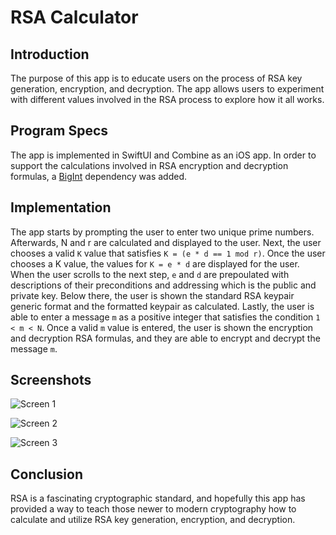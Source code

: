 #  RSA Calculator


## Introduction
The purpose of this app is to educate users on the process of RSA key generation, encryption, and decryption. The app allows users to experiment with different values involved in the RSA process to explore how it all works.


## Program Specs
The app is implemented in SwiftUI and Combine as an iOS app. In order to support the calculations involved in RSA encryption and decryption formulas, a 
[BigInt](https://github.com/attaswift/BigInt) dependency was added.


## Implementation
The app starts by prompting the user to enter two unique prime numbers. Afterwards, N and r are calculated and displayed to the user. Next, the user chooses a valid `K` value that satisfies  `K = (e * d == 1 mod r)`. Once the user chooses a K value, the values for `K = e * d` are displayed for the user. When the user scrolls to the next step, `e` and `d` are prepoulated with descriptions of their preconditions and addressing which is the public and private key. Below there, the user is shown the standard RSA keypair generic format and the formatted keypair as calculated. Lastly, the user is able to enter a message `m` as a positive integer that satisfies the condition `1 < m < N`. Once a valid `m` value is entered, the user is shown the encryption and decryption RSA formulas, and they are able to encrypt and decrypt the message `m`.


## Screenshots
![Screen 1](images/Screen1.png)

![Screen 2](images/Screen2.png)

![Screen 3](images/Screen3.png)


## Conclusion
RSA is a fascinating cryptographic standard, and hopefully this app has provided a way to teach those newer to modern cryptography how to calculate and utilize RSA key generation, encryption, and decryption.
